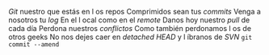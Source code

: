 *Git* nuestro que estás en l os repos
Comprimidos sean tus *commits*
Venga a nosotros tu *log*
En el l ocal como en el *remote*
Danos hoy nuestro *pull* de cada día
Perdona nuestros *conflictos*
Como también perdonamos l os de otros geeks
No nos dejes caer en *detached HEAD*
y l íbranos de *SVN*
`git commit --amend`
